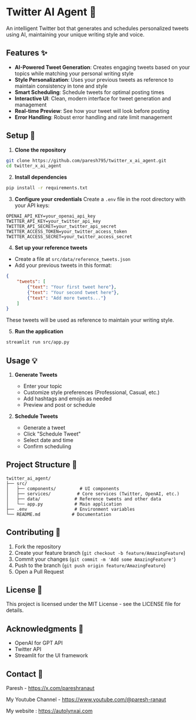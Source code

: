 # Twitter AI Agent 🤖

An intelligent Twitter bot that generates and schedules personalized tweets using AI, maintaining your unique writing style and voice.

## Features ✨

- **AI-Powered Tweet Generation**: Creates engaging tweets based on your topics while matching your personal writing style
- **Style Personalization**: Uses your previous tweets as reference to maintain consistency in tone and style
- **Smart Scheduling**: Schedule tweets for optimal posting times
- **Interactive UI**: Clean, modern interface for tweet generation and management
- **Real-time Preview**: See how your tweet will look before posting
- **Error Handling**: Robust error handling and rate limit management

## Setup 🚀

1. **Clone the repository**
```bash
git clone https://github.com/paresh795/twitter_x_ai_agent.git
cd twitter_x_ai_agent
```

2. **Install dependencies**
```bash
pip install -r requirements.txt
```

3. **Configure your credentials**
Create a `.env` file in the root directory with your API keys:
```env
OPENAI_API_KEY=your_openai_api_key
TWITTER_API_KEY=your_twitter_api_key
TWITTER_API_SECRET=your_twitter_api_secret
TWITTER_ACCESS_TOKEN=your_twitter_access_token
TWITTER_ACCESS_SECRET=your_twitter_access_secret
```

4. **Set up your reference tweets**
- Create a file at `src/data/reference_tweets.json`
- Add your previous tweets in this format:
```json
{
    "tweets": [
        {"text": "Your first tweet here"},
        {"text": "Your second tweet here"},
        {"text": "Add more tweets..."}
    ]
}
```
These tweets will be used as reference to maintain your writing style.

5. **Run the application**
```bash
streamlit run src/app.py
```

## Usage 💡

1. **Generate Tweets**
   - Enter your topic
   - Customize style preferences (Professional, Casual, etc.)
   - Add hashtags and emojis as needed
   - Preview and post or schedule

2. **Schedule Tweets**
   - Generate a tweet
   - Click "Schedule Tweet"
   - Select date and time
   - Confirm scheduling

## Project Structure 📁

```
twitter_ai_agent/
├── src/
│   ├── components/         # UI components
│   ├── services/          # Core services (Twitter, OpenAI, etc.)
│   ├── data/             # Reference tweets and other data
│   └── app.py            # Main application
├── .env                  # Environment variables
└── README.md            # Documentation
```

## Contributing 🤝

1. Fork the repository
2. Create your feature branch (`git checkout -b feature/AmazingFeature`)
3. Commit your changes (`git commit -m 'Add some AmazingFeature'`)
4. Push to the branch (`git push origin feature/AmazingFeature`)
5. Open a Pull Request

## License 📝

This project is licensed under the MIT License - see the LICENSE file for details.

## Acknowledgments 🙏

- OpenAI for GPT API
- Twitter API
- Streamlit for the UI framework

## Contact 📧

Paresh - https://x.com/pareshranaut

My Youtube Channel - https://www.youtube.com/@paresh-ranaut

My website : https://autolynxai.com
